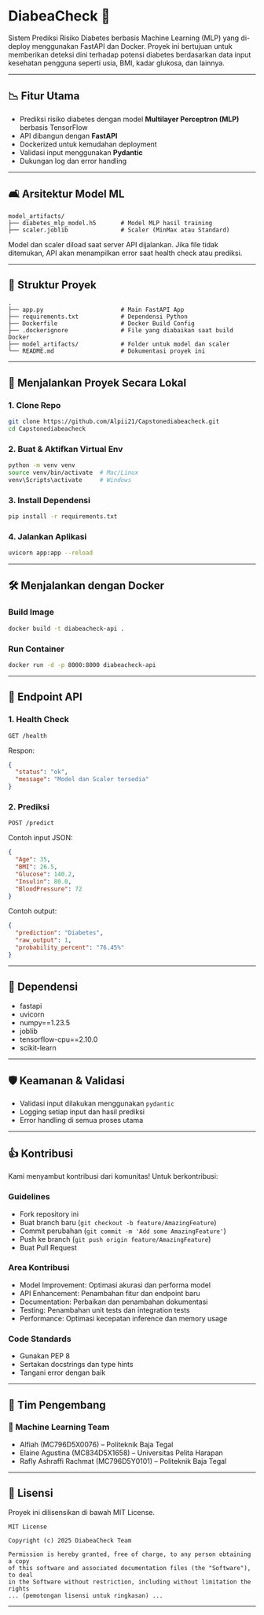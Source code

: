 # DiabeaCheck 🌿

Sistem Prediksi Risiko Diabetes berbasis Machine Learning (MLP) yang di-deploy menggunakan FastAPI dan Docker. Proyek ini bertujuan untuk memberikan deteksi dini terhadap potensi diabetes berdasarkan data input kesehatan pengguna seperti usia, BMI, kadar glukosa, dan lainnya.

---

## 📉 Fitur Utama

* Prediksi risiko diabetes dengan model **Multilayer Perceptron (MLP)** berbasis TensorFlow
* API dibangun dengan **FastAPI**
* Dockerized untuk kemudahan deployment
* Validasi input menggunakan **Pydantic**
* Dukungan log dan error handling

---

## 🛋️ Arsitektur Model ML

```
model_artifacts/
├── diabetes_mlp_model.h5       # Model MLP hasil training
├── scaler.joblib               # Scaler (MinMax atau Standard)
```

Model dan scaler diload saat server API dijalankan. Jika file tidak ditemukan, API akan menampilkan error saat health check atau prediksi.

---

## 📄 Struktur Proyek

```
.
├── app.py                      # Main FastAPI App
├── requirements.txt            # Dependensi Python
├── Dockerfile                  # Docker Build Config
├── .dockerignore               # File yang diabaikan saat build Docker
├── model_artifacts/            # Folder untuk model dan scaler
└── README.md                   # Dokumentasi proyek ini
```

---

## 🚀 Menjalankan Proyek Secara Lokal

### 1. Clone Repo

```bash
git clone https://github.com/Alpii21/Capstonediabeacheck.git
cd Capstonediabeacheck
```

### 2. Buat & Aktifkan Virtual Env

```bash
python -m venv venv
source venv/bin/activate  # Mac/Linux
venv\Scripts\activate     # Windows
```

### 3. Install Dependensi

```bash
pip install -r requirements.txt
```

### 4. Jalankan Aplikasi

```bash
uvicorn app:app --reload
```

---

## 🛠️ Menjalankan dengan Docker

### Build Image

```bash
docker build -t diabeacheck-api .
```

### Run Container

```bash
docker run -d -p 8000:8000 diabeacheck-api
```

---

## 📍 Endpoint API

### 1. Health Check

```
GET /health
```

Respon:

```json
{
  "status": "ok",
  "message": "Model dan Scaler tersedia"
}
```

### 2. Prediksi

```
POST /predict
```

Contoh input JSON:

```json
{
  "Age": 35,
  "BMI": 26.5,
  "Glucose": 140.2,
  "Insulin": 80.0,
  "BloodPressure": 72
}
```

Contoh output:

```json
{
  "prediction": "Diabetes",
  "raw_output": 1,
  "probability_percent": "76.45%"
}
```

---

## 📁 Dependensi

* fastapi
* uvicorn
* numpy==1.23.5
* joblib
* tensorflow-cpu==2.10.0
* scikit-learn

---

## 🛡️ Keamanan & Validasi

* Validasi input dilakukan menggunakan `pydantic`
* Logging setiap input dan hasil prediksi
* Error handling di semua proses utama

---

## 👍 Kontribusi

Kami menyambut kontribusi dari komunitas! Untuk berkontribusi:

### Guidelines

* Fork repository ini
* Buat branch baru (`git checkout -b feature/AmazingFeature`)
* Commit perubahan (`git commit -m 'Add some AmazingFeature'`)
* Push ke branch (`git push origin feature/AmazingFeature`)
* Buat Pull Request

### Area Kontribusi

* Model Improvement: Optimasi akurasi dan performa model
* API Enhancement: Penambahan fitur dan endpoint baru
* Documentation: Perbaikan dan penambahan dokumentasi
* Testing: Penambahan unit tests dan integration tests
* Performance: Optimasi kecepatan inference dan memory usage

### Code Standards

* Gunakan PEP 8
* Sertakan docstrings dan type hints
* Tangani error dengan baik

---

## 👥 Tim Pengembang

### 🔎 Machine Learning Team

* Alfiah (MC796D5X0076) – Politeknik Baja Tegal
* Elaine Agustina (MC834D5X1658) – Universitas Pelita Harapan
* Rafly Ashraffi Rachmat (MC796D5Y0101) – Politeknik Baja Tegal

---

## 📄 Lisensi

Proyek ini dilisensikan di bawah MIT License.

```
MIT License

Copyright (c) 2025 DiabeaCheck Team

Permission is hereby granted, free of charge, to any person obtaining a copy
of this software and associated documentation files (the "Software"), to deal
in the Software without restriction, including without limitation the rights
... (pemotongan lisensi untuk ringkasan) ...
```

---
